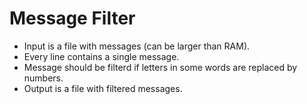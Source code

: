 # Message Filter
- Input is a file with messages (can be larger than RAM).  
- Every line contains a single message.  
- Message should be filterd if letters in some words are replaced by numbers.  
- Output is a file with filtered messages.
